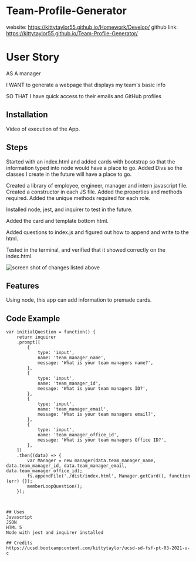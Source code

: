 # Team-Profile-Generator
website: https://kittytaylor55.github.io/Homework/Develop/
github link: https://kittytaylor55.github.io/Team-Profile-Generator/


# User Story

AS A manager

I WANT to generate a webpage that displays my team's basic info

SO THAT I have quick access to their emails and GitHub profiles

## Installation
Video of execution of the App.

## Steps
Started with an index.html and added cards with bootstrap so that the information typed into node would have a place to go.
Added Divs so the classes I create in the future will have a place to go.

Created a library of employee, engineer, manager and intern javascript file.
Created a constructor in each JS file.
Added the properties and methods required.
Added the unique methods required for each role.

Installed node, jest, and inquirer to test in the future.

Added the card and template bottom html.

Added questions to index.js and figured out how to  append and write to the html.

Tested in the terminal, and verified that it showed correctly on the index.html.

<img src="https://kittytaylor55.github.io/Team-Profile-Generator/Assets/screenshot.png" alt="screen shot of changes listed above"/>


## Features
Using node, this app can add information to premade cards.

## Code Example
``````
var initialQuestion = function() {
    return inquirer
    .prompt([
        {
            type: 'input',
            name: 'team_manager_name',
            message: 'What is your team managers name?',
        },
        {
            type: 'input',
            name: 'team_manager_id',
            message: 'What is your team managers ID?',
        },
        {
            type: 'input',
            name: 'team_manager_email',
            message: 'What is your team managers email?',
        },
        {
            type: 'input',
            name: 'team_manager_office_id',
            message: 'What is your team managers Office ID?',
        },
    ])
    .then((data) => {
        var Manager = new manager(data.team_manager_name, data.team_manager_id, data.team_manager_email, data.team_manager_office_id);
        fs.appendFile('./dist/index.html', Manager.getCard(), function (err) {});
        memberLoopQuestion();
    });



## Uses
Javascript
JSON
HTML 5
Node with jest and inquirer installed

## Credits
https://ucsd.bootcampcontent.com/kittytaylor/ucsd-sd-fsf-pt-03-2021-u-c
